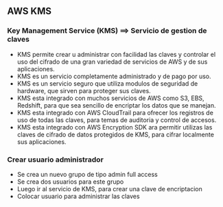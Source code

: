 ## AWS KMS
### Key Management Service (KMS) ==> Servicio de gestion de claves

* KMS permite crear u administrar con facilidad las claves y controlar el uso del cifrado de una gran variedad de servicios de AWS y de sus aplicaciones.
* KMS es un servicio completamente administrado y de pago por uso.
* KMS es un servicio seguro que utiliza modulos de seguridad de hardware, que sirven para proteger sus claves.
* KMS esta integrado con muchos servicios de AWS como S3, EBS, Redshift, para que sea sencillo de encriptar los datos que se manejan.
* KMS esta integrado con AWS CloudTrail para ofrecer los registros de uso de todas las claves, para temas de auditoria y control de accesos.
* KMS esta integrado con AWS Encryption SDK ara permitir utilizas las claves de cifrado de datos protegidos de KMS, para cifrar localmente sus aplicaciones.

### Crear usuario administrador

* Se crea un nuevo grupo de tipo admin full access
* Se crea dos usuarios para este grupo
* Luego ir al servicio de KMS, para crear una clave de encriptacion
* Colocar usuario para administrar las claves